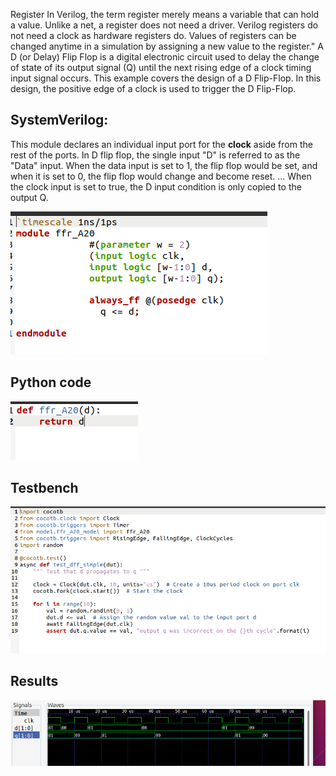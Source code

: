 Register
In Verilog, the term register merely means a variable that can hold a value. Unlike a net, a register does not need a driver. Verilog registers do not need a clock as hardware registers do. Values of registers can be changed anytime in a simulation by assigning a new value to the register."  A D (or Delay) Flip Flop is a digital electronic circuit used to delay the change of state of its output signal (Q) until the next rising edge of a clock timing input signal occurs.
This example covers the design of a D Flip-Flop. In this design, the positive edge of a clock is used to trigger 
the D Flip-Flop. 

## SystemVerilog:

This module declares an individual input port for the **clock** aside from the rest of the ports. In D flip flop, the single input "D" is referred to as the "Data" input. When the data input is set to 1, the flip flop would be set, and when it is set to 0, the flip flop would change and become reset. ... When the clock input is set to true, the D input condition is only copied to the output Q.

![img](/Img/FF1.png)


## Python code

![img](/Img/FF2.png)

## Testbench
![img](/Img/FF3.png)

## Results
![img](/Img/FF4.png)

